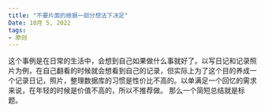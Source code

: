 ```yaml
---
title: "不要片面的根据一部分想法下决定"
Date: 10月 5, 2022
tags: 
- 原则
---
```

这个事例是在日常的生活中，会想到自己如果做什么事就好了。以写日记和记录照片为例，在自己翻看的时候就会想看到自己的记录，但实际上为了这个目的养成一个记录日记，照片，整理数据库的习惯是性价比不高的。以单满足一个回忆的需求来说，在年轻的时候是价值不高的，所以不推荐做。
那么一个简短总结就是标题。